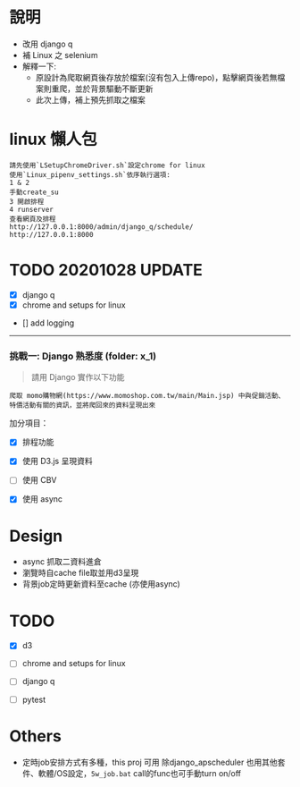 # 說明
- 改用 django q
- 補 Linux 之 selenium
- 解釋一下: 
  - 原設計為爬取網頁後存放於檔案(沒有包入上傳repo)，點擊網頁後若無檔案則重爬，並於背景驅動不斷更新
  - 此次上傳，補上預先抓取之檔案


# linux 懶人包
```
請先使用`LSetupChromeDriver.sh`設定chrome for linux
使用`Linux_pipenv_settings.sh`依序執行選項: 
1 & 2
手動create_su
3 開啟排程
4 runserver
查看網頁及排程
http://127.0.0.1:8000/admin/django_q/schedule/
http://127.0.0.1:8000
```

# TODO 20201028 UPDATE 
- [x] django q
- [x] chrome and setups for linux
- [] add logging



---


### 挑戰一: Django 熟悉度 (folder: x_1)

> 請用 Django 實作以下功能

```
爬取 momo購物網(https://www.momoshop.com.tw/main/Main.jsp) 中與促銷活動、特價活動有關的資訊，並將爬回來的資料呈現出來
```

加分項目：
- [x] 排程功能
- [x] 使用 D3.js 呈現資料
- [ ] 使用 CBV
- [x] 使用 async





# Design
- async 抓取二資料進倉
- 瀏覽時自cache file取並用d3呈現
- 背景job定時更新資料至cache (亦使用async)



# TODO
- [x] d3
- [ ] chrome and setups for linux
- [ ] django q
- [ ] pytest


# Others
- 定時job安排方式有多種，this proj 可用
除django_apscheduler 也用其他套件、軟體/OS設定，`5w_job.bat` call的func也可手動turn on/off
